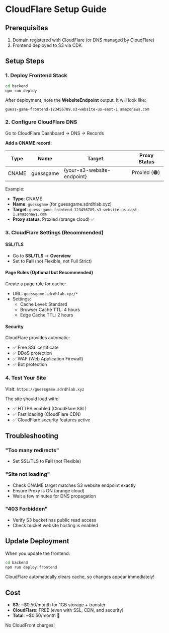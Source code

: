 # CloudFlare Setup Guide

## Prerequisites
1. Domain registered with CloudFlare (or DNS managed by CloudFlare)
2. Frontend deployed to S3 via CDK

## Setup Steps

### 1. Deploy Frontend Stack

```bash
cd backend
npm run deploy
```

After deployment, note the **WebsiteEndpoint** output. It will look like:
```
guess-game-frontend-123456789.s3-website-us-east-1.amazonaws.com
```

### 2. Configure CloudFlare DNS

Go to CloudFlare Dashboard → DNS → Records

**Add a CNAME record:**

| Type  | Name             | Target                                          | Proxy Status |
|-------|------------------|-------------------------------------------------|--------------|
| CNAME | guessgame        | {your-s3-website-endpoint}                      | Proxied (🟠) |

Example:
- **Type**: CNAME
- **Name**: `guessgame` (for guessgame.sdrdhlab.xyz)
- **Target**: `guess-game-frontend-123456789.s3-website-us-east-1.amazonaws.com`
- **Proxy status**: Proxied (orange cloud) ✅

### 3. CloudFlare Settings (Recommended)

#### SSL/TLS
- Go to **SSL/TLS** → **Overview**
- Set to **Full** (not Flexible, not Full Strict)

#### Page Rules (Optional but Recommended)
Create a page rule for cache:
- URL: `guessgame.sdrdhlab.xyz/*`
- Settings:
  - Cache Level: Standard
  - Browser Cache TTL: 4 hours
  - Edge Cache TTL: 2 hours

#### Security
CloudFlare provides automatic:
- ✅ Free SSL certificate
- ✅ DDoS protection
- ✅ WAF (Web Application Firewall)
- ✅ Bot protection

### 4. Test Your Site

Visit: `https://guessgame.sdrdhlab.xyz`

The site should load with:
- ✅ HTTPS enabled (CloudFlare SSL)
- ✅ Fast loading (CloudFlare CDN)
- ✅ CloudFlare security features active

## Troubleshooting

### "Too many redirects"
- Set SSL/TLS to **Full** (not Flexible)

### "Site not loading"
- Check CNAME target matches S3 website endpoint exactly
- Ensure Proxy is ON (orange cloud)
- Wait a few minutes for DNS propagation

### "403 Forbidden"
- Verify S3 bucket has public read access
- Check bucket website hosting is enabled

## Update Deployment

When you update the frontend:

```bash
cd backend
npm run deploy:frontend
```

CloudFlare automatically clears cache, so changes appear immediately!

## Cost

- **S3**: ~$0.50/month for 1GB storage + transfer
- **CloudFlare**: FREE (even with SSL, CDN, and security)
- **Total**: ~$0.50/month 🎉

No CloudFront charges!
